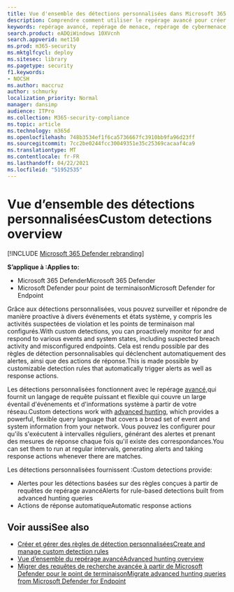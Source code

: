 ```yaml
---
title: Vue d'ensemble des détections personnalisées dans Microsoft 365 Defender
description: Comprendre comment utiliser le repérage avancé pour créer des détections personnalisées et générer des alertes
keywords: repérage avancé, repérage de menace, repérage de cybermenace, Microsoft 365 Defender, microsoft 365, m365, recherche, requête, télémétrie, détections personnalisées, schéma, kusto
search.product: eADQiWindows 10XVcnh
search.appverid: met150
ms.prod: m365-security
ms.mktglfcycl: deploy
ms.sitesec: library
ms.pagetype: security
f1.keywords:
- NOCSH
ms.author: maccruz
author: schmurky
localization_priority: Normal
manager: dansimp
audience: ITPro
ms.collection: M365-security-compliance
ms.topic: article
ms.technology: m365d
ms.openlocfilehash: 748b3534ef1f6ca5736667fc3910bb9fa96d23ff
ms.sourcegitcommit: 7cc2be0244fcc30049351e35c25369cacaaf4ca9
ms.translationtype: MT
ms.contentlocale: fr-FR
ms.lasthandoff: 04/22/2021
ms.locfileid: "51952535"
---
```

# <a name="custom-detections-overview"></a><span data-ttu-id="6d335-104">Vue d’ensemble des détections personnalisées</span><span class="sxs-lookup"><span data-stu-id="6d335-104">Custom detections overview</span></span>

[!INCLUDE [Microsoft 365 Defender rebranding](../includes/microsoft-defender.md)]


<span data-ttu-id="6d335-105">**S’applique à :**</span><span class="sxs-lookup"><span data-stu-id="6d335-105">**Applies to:**</span></span>
- <span data-ttu-id="6d335-106">Microsoft 365 Defender</span><span class="sxs-lookup"><span data-stu-id="6d335-106">Microsoft 365 Defender</span></span>
- <span data-ttu-id="6d335-107">Microsoft Defender pour point de terminaison</span><span class="sxs-lookup"><span data-stu-id="6d335-107">Microsoft Defender for Endpoint</span></span>

<span data-ttu-id="6d335-108">Grâce aux détections personnalisées, vous pouvez surveiller et répondre de manière proactive à divers événements et états système, y compris les activités suspectées de violation et les points de terminaison mal configurés.</span><span class="sxs-lookup"><span data-stu-id="6d335-108">With custom detections, you can proactively monitor for and respond to various events and system states, including suspected breach activity and misconfigured endpoints.</span></span> <span data-ttu-id="6d335-109">Cela est rendu possible par des règles de détection personnalisables qui déclenchent automatiquement des alertes, ainsi que des actions de réponse.</span><span class="sxs-lookup"><span data-stu-id="6d335-109">This is made possible by customizable detection rules that automatically trigger alerts as well as response actions.</span></span>

<span data-ttu-id="6d335-110">Les détections personnalisées fonctionnent avec le repérage [avancé,](advanced-hunting-overview.md)qui fournit un langage de requête puissant et flexible qui couvre un large éventail d'événements et d'informations système à partir de votre réseau.</span><span class="sxs-lookup"><span data-stu-id="6d335-110">Custom detections work with [advanced hunting](advanced-hunting-overview.md), which provides a powerful, flexible query language that covers a broad set of event and system information from your network.</span></span> <span data-ttu-id="6d335-111">Vous pouvez les configurer pour qu'ils s'exécutent à intervalles réguliers, générant des alertes et prenant des mesures de réponse chaque fois qu'il existe des correspondances.</span><span class="sxs-lookup"><span data-stu-id="6d335-111">You can set them to run at regular intervals, generating alerts and taking response actions whenever there are matches.</span></span>

<span data-ttu-id="6d335-112">Les détections personnalisées fournissent :</span><span class="sxs-lookup"><span data-stu-id="6d335-112">Custom detections provide:</span></span>
- <span data-ttu-id="6d335-113">Alertes pour les détections basées sur des règles conçues à partir de requêtes de repérage avancé</span><span class="sxs-lookup"><span data-stu-id="6d335-113">Alerts for rule-based detections built from advanced hunting queries</span></span>
- <span data-ttu-id="6d335-114">Actions de réponse automatique</span><span class="sxs-lookup"><span data-stu-id="6d335-114">Automatic response actions</span></span>

## <a name="see-also"></a><span data-ttu-id="6d335-115">Voir aussi</span><span class="sxs-lookup"><span data-stu-id="6d335-115">See also</span></span>
- [<span data-ttu-id="6d335-116">Créer et gérer des règles de détection personnalisées</span><span class="sxs-lookup"><span data-stu-id="6d335-116">Create and manage custom detection rules</span></span>](custom-detection-rules.md)
- [<span data-ttu-id="6d335-117">Vue d’ensemble du repérage avancé</span><span class="sxs-lookup"><span data-stu-id="6d335-117">Advanced hunting overview</span></span>](advanced-hunting-overview.md)
- [<span data-ttu-id="6d335-118">Migrer des requêtes de recherche avancée à partir de Microsoft Defender pour le point de terminaison</span><span class="sxs-lookup"><span data-stu-id="6d335-118">Migrate advanced hunting queries from Microsoft Defender for Endpoint</span></span>](advanced-hunting-migrate-from-mde.md)

